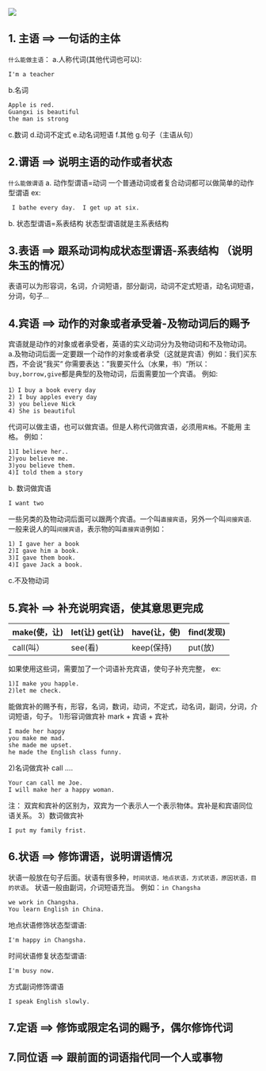 ![](https://cdn.nlark.com/yuque/0/2023/jpeg/12824334/1674957798562-e34a7b52-9eac-460a-adb2-a338482b8784.jpeg)

## 1. 主语 ==> 一句话的主体

`什么能做主语`：
a.人称代词(其他代词也可以):

```
I'm a teacher
```

b.名词

```
Apple is red.
Guangxi is beautiful
the man is strong
```

c.数词
d.动词不定式
e.动名词短语
f.其他
g.句子（主语从句）

## 2.谓语 ==> 说明主语的动作或者状态

`什么能做谓语`
a. 动作型谓语=动词
一个普通动词或者复合动词都可以做简单的动作型谓语
ex:

```
 I bathe every day.	 I get up at six.
```

b. 状态型谓语=系表结构
状态型谓语就是主系表结构

## 3.表语 ==> 跟系动词构成状态型谓语-系表结构 （说明朱玉的情况）

表语可以为形容词，名词，介词短语，部分副词，动词不定式短语，动名词短语，分词，句子...

## 4.宾语 ==> 动作的对象或者承受着-及物动词后的赐予

宾语就是动作的对象或者承受者，英语的实义动词分为及物动词和不及物动词。
a.及物动词后面一定要跟一个动作的对象或者承受（这就是宾语）例如：我们买东西，不会说“我买“ 你需要表达：”我要买什么（水果，书）“所以：`buy,borrow,give`都是典型的及物动词，后面需要加一个宾语。
例如:

```
1）I buy a book every day
2) I buy apples every day
3) you believe Nick
4) She is beautiful
```

代词可以做主语，也可以做宾语。但是人称代词做宾语，必须用`宾格`。不能用 主格。 例如：

```
1)I believe her..
2)you believe me.
3)you believe them.
4)I told them a story
```

b. 数词做宾语

```
I want two
```

一些另类的及物动词后面可以跟两个宾语。一个叫`直接宾语`，另外一个叫`间接宾语`.一般来说人的叫`间接宾语`，表示物的叫`直接宾语`例如：

```
1) I gave her a book
2)I gave him a book.
3)I gave them book.
4)I gave Jack a book.
```

c.不及物动词

## 5.宾补 ==> 补充说明宾语，使其意思更完成

| make(使，让) | let(让) get(让) | have(让，使) | find(发现) |
| ------------ | --------------- | ------------ | ---------- |
| call(叫）    | see(看)         | keep(保持)   | put(放)    |

如果使用这些词，需要加了一个词语补充宾语，使句子补充完整，
ex:

```
1)I make you happle.
2)let me check.
```

能做宾补的赐予有，形容，名词，数词，动词，不定式，动名词，副词，分词，介词短语，句子。 1)形容词做宾补
mark + 宾语 + 宾补

```
I made her happy
you make me mad.
she made me upset.
he made the English class funny.
```

2)名词做宾补
call ....

```
Your can call me Joe.
I will make her a happy woman.
```

注： 双宾和宾补的区别为，双宾为一个表示人一个表示物体。宾补是和宾语同位语关系。
3）数词做宾补

```
I put my family frist.
```

## 6.状语 ==> 修饰谓语，说明谓语情况

状语一般放在句子后面。状语有很多种，`时间状语，地点状语，方式状语，原因状语，目的状语`。
状语一般由副词，介词短语充当。
例如：`in Changsha`

```
we work in Changsha.
You learn English in China.
```

地点状语修饰状态型谓语:

```
I'm happy in Changsha.
```

时间状语修复状态型谓语:

```
I'm busy now.
```

方式副词修饰谓语

```
I speak English slowly.
```

## 7.定语 ==> 修饰或限定名词的赐予，偶尔修饰代词

## 7.同位语 ==> 跟前面的词语指代同一个人或事物
